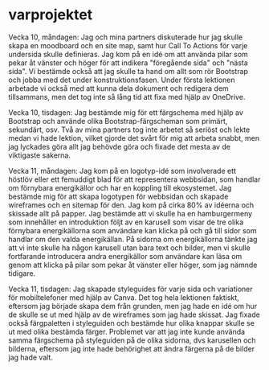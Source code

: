 # varprojektet

Vecka 10, måndagen: Jag och mina partners diskuterade hur jag skulle skapa en moodboard och en site map, samt hur Call To Actions för varje undersida skulle definieras. Jag kom på en idé om att använda pilar som pekar åt vänster och höger för att indikera "föregående sida" och "nästa sida". Vi bestämde också att jag skulle ta hand om allt som rör Bootstrap och jobba med det under konstruktionsfasen. Under första lektionen arbetade vi också med att kunna dela dokument och redigera dem tillsammans, men det tog inte så lång tid att fixa med hjälp av OneDrive.

Vecka 10, tisdagen: Jag bestämde mig för ett färgschema med hjälp av Bootstrap och använde olika Bootstrap-färgscheman som primärt, sekundärt, osv. Två av mina partners tog inte arbetet så seriöst och lekte medan vi hade lektion, vilket gjorde det svårt för mig att arbeta snabbt, men jag lyckades göra allt jag behövde göra och fixade det mesta av de viktigaste sakerna.

Vecka 11, måndagen: Jag kom på en logotyp-idé som involverade ett höstlöv eller ett femuddigt blad för att representera webbsidan, som handlar om förnybara energikällor och har en koppling till ekosystemet. Jag bestämde mig för att skapa logotypen för webbsidan och skapade wireframes och en sitemap för den. Jag kom på cirka 80% av idéerna och skissade allt på papper. Jag bestämde att vi skulle ha en hamburgermeny som innehåller en introduktion följt av en karusell som visar de tre olika förnybara energikällorna som användare kan klicka på och gå till sidor som handlar om den valda energikällan. På sidorna om energikällorna tänkte jag att vi inte skulle ha någon karusell utan bara text och bilder, men vi skulle fortfarande introducera andra energikällor som användare kan läsa om genom att klicka på pilar som pekar åt vänster eller höger, som jag nämnde tidigare.

Vecka 11, tisdagen: Jag skapade styleguides för varje sida och variationer för mobiltelefoner med hjälp av Canva. Det tog hela lektionen faktiskt, eftersom jag började skapa dem från grunden, men jag hade en idé om hur de skulle se ut med hjälp av de wireframes som jag hade skissat. Jag fixade också färgpaletten i styleguiden och bestämde hur olika knappar skulle se ut med olika bestämda färger. Problemet var att jag inte kunde använda samma färgschema på styleguiden på de olika sidorna, dvs karusellen och bilderna, eftersom jag inte hade behörighet att ändra färgerna på de bilder jag hade valt.
